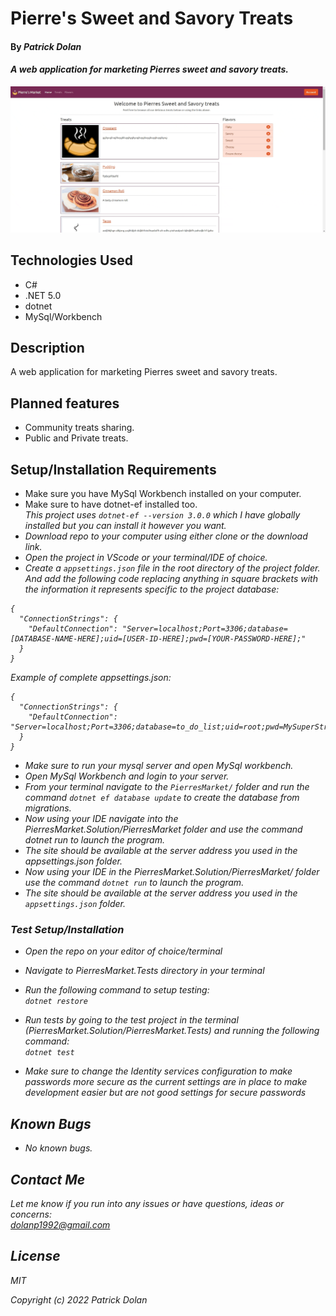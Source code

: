 # Pierre's Sweet and Savory Treats

#### By _**Patrick Dolan**_

#### _A web application for marketing Pierres sweet and savory treats._

![Demonstration Gif](https://github.com/Patrick-Dolan/PierresMarket.Solution/blob/main/DemoGifs/BasicFunctionality.gif)

## Technologies Used

* C#
* .NET 5.0
* dotnet
* MySql/Workbench

## Description

A web application for marketing Pierres sweet and savory treats.

## Planned features

* Community treats sharing.
* Public and Private treats.

## Setup/Installation Requirements

* Make sure you have MySql Workbench installed on your computer.
* Make sure to have dotnet-ef installed too.<br>
<em>This project uses <code>dotnet-ef --version 3.0.0</code> which I have globally installed but you can install it however you want. 
* Download repo to your computer using either clone or the download link.
* Open the project in VScode or your terminal/IDE of choice.
* Create a <code>appsettings.json</code> file in the root directory of the project folder. And add the following code replacing anything in square brackets with the information it represents specific to the project database:
```
{
  "ConnectionStrings": {
    "DefaultConnection": "Server=localhost;Port=3306;database=[DATABASE-NAME-HERE];uid=[USER-ID-HERE];pwd=[YOUR-PASSWORD-HERE];"
  }
}

```

Example of complete appsettings.json:
```
{
  "ConnectionStrings": {
    "DefaultConnection": "Server=localhost;Port=3306;database=to_do_list;uid=root;pwd=MySuperStrongPassword;"
  }
}

```

* Make sure to run your mysql server and open MySql workbench.
* Open MySql Workbench and login to your server.
* From your terminal navigate to the <code>PierresMarket/</code> folder and run the command <code>dotnet ef database update</code> to create the database from migrations.
* Now using your IDE navigate into the PierresMarket.Solution/PierresMarket folder and use the command dotnet run to launch the program.
* The site should be available at the server address you used in the appsettings.json folder.
* Now using your IDE in the PierresMarket.Solution/PierresMarket/ folder use the command <code>dotnet run</code> to launch the program. 
* The site should be available at the server address you used in the <code>appsettings.json</code> folder.

### Test Setup/Installation

* Open the repo on your editor of choice/terminal
* Navigate to PierresMarket.Tests directory in your terminal
* Run the following command to setup testing:  
<code>dotnet restore</code>  
* Run tests by going to the test project in the terminal (PierresMarket.Solution/PierresMarket.Tests) and running the following command:  
<code>dotnet test</code>  

* Make sure to change the Identity services configuration to make passwords more secure as the current settings are in place to make development easier but are not good settings for secure passwords

## Known Bugs

* _No known bugs._

## Contact Me

Let me know if you run into any issues or have questions, ideas or concerns:  
dolanp1992@gmail.com

## License

_MIT_

Copyright (c) _2022_ _Patrick Dolan_